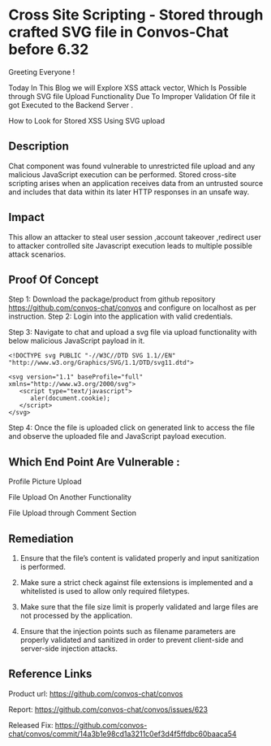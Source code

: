 # Cross Site Scripting - Stored through crafted SVG file in Convos-Chat before 6.32

Greeting Everyone ! 

Today In This Blog we will Explore XSS attack vector, Which Is Possible through SVG file Upload Functionality Due To Improper Validation Of file it got Executed to the Backend Server . 

How to Look for Stored XSS Using SVG upload

## Description
Chat component was found vulnerable to unrestricted file upload and any malicious JavaScript execution can be performed.
Stored cross-site scripting arises when an application receives data from an untrusted source and includes that data within its later HTTP responses in an unsafe way. 

## Impact
This allow an attacker to steal user session ,account takeover ,redirect user to attacker controlled site Javascript execution leads to multiple possible attack scenarios.

## Proof Of Concept
Step 1: Download the package/product from github repository https://github.com/convos-chat/convos and configure on localhost as per instruction.
Step 2: Login into the application with valid credentials.

Step 3: Navigate to chat and upload a svg file via upload functionality with below malicious JavaScript payload in it.

```<?xml version="1.0" standalone="no"?>
<!DOCTYPE svg PUBLIC "-//W3C//DTD SVG 1.1//EN" "http://www.w3.org/Graphics/SVG/1.1/DTD/svg11.dtd">

<svg version="1.1" baseProfile="full" xmlns="http://www.w3.org/2000/svg">
   <script type="text/javascript">
      aler(document.cookie);
   </script>
</svg>
```

Step 4: Once the file is uploaded click on generated link to access the file and observe the uploaded file and JavaScript payload execution.

## Which End Point Are Vulnerable :

Profile Picture Upload

File Upload On Another Functionality

File Upload through Comment Section

## Remediation
1) Ensure that the file’s content is validated properly and input sanitization is performed.

2) Make sure a strict check against file extensions is implemented and a whitelisted is used to allow only required filetypes.

3) Make sure that the file size limit is properly validated and large files are not processed by the application.

4) Ensure that the injection points such as filename parameters are properly validated and sanitized in order to prevent client-side and     server-side injection attacks.

## Reference Links
Product url: https://github.com/convos-chat/convos

Report: https://github.com/convos-chat/convos/issues/623

Released Fix: https://github.com/convos-chat/convos/commit/14a3b1e98cd1a3211c0ef3d4f5ffdbc60baaca54
